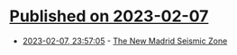 # [Published on 2023-02-07](index.md)

* [2023-02-07, 23:57:05](https://news.ycombinator.com/item?id=34701813) - [The New Madrid Seismic Zone](https://www.usgs.gov/programs/earthquake-hazards/new-madrid-seismic-zone)
